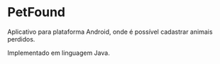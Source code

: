 # PetFound
Aplicativo para plataforma Android, onde é possível cadastrar animais perdidos.

Implementado em linguagem Java.
